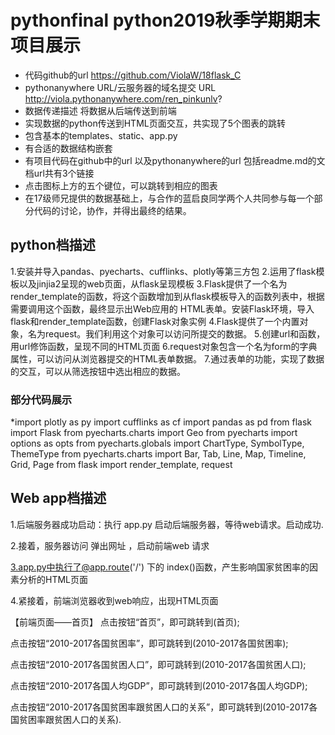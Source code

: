 # pythonfinal python2019秋季学期期末项目展示
* 代码github的url  https://github.com/ViolaW/18flask_C
* pythonanywhere URL/云服务器的域名提交 URL http://viola.pythonanywhere.com/ren_pinkunlv?
* 数据传递描述 将数据从后端传送到前端
* 实现数据的python传送到HTML页面交互，共实现了5个图表的跳转
* 包含基本的templates、static、app.py
* 有合适的数据结构嵌套
* 有项目代码在github中的url 以及pythonanywhere的url 包括readme.md的文档url共有3个链接
* 点击图标上方的五个键位，可以跳转到相应的图表
* 在17级师兄提供的数据基础上，与合作的蓝启良同学两个人共同参与每一个部分代码的讨论，协作，并得出最终的结果。
## python档描述
1.安装并导入pandas、pyecharts、cufflinks、plotly等第三方包
2.运用了flask模板以及jinjia2呈现的web页面，从flask呈现模板
3.Flask提供了一个名为render_template的函数，将这个函数增加到从flask模板导入的函数列表中，根据需要调用这个函数，最终显示出Web应用的 HTML表单。安装Flask环境，导入flask和render_template函数，创建Flask对象实例
4.Flask提供了一个内置对象，名为request。我们利用这个对象可以访问所提交的数据。
5.创建url和函数，用url修饰函数，呈现不同的HTML页面
6.request对象包含一个名为form的字典属性，可以访问从浏览器提交的HTML表单数据。
7.通过表单的功能，实现了数据的交互，可以从筛选按钮中选出相应的数据。
### 部分代码展示
*import plotly as py
import cufflinks as cf
import pandas as pd
from flask import Flask
from pyecharts.charts import Geo
from pyecharts import options as opts
from pyecharts.globals import ChartType, SymbolType, ThemeType
from pyecharts.charts import Bar, Tab, Line, Map, Timeline, Grid, Page
from flask import render_template, request

## Web app档描述
1.后端服务器成功启动：执行 app.py 启动后端服务器，等待web请求。启动成功.

2.接着，服务器访问 弹出网址 ，启动前端web 请求

3.app.py中执行了@app.route('/') 下的 index()函数，产生影响国家贫困率的因素分析的HTML页面

4.紧接着，前端浏览器收到web响应，出现HTML页面

【前端页面——首页】
点击按钮“首页”，即可跳转到(首页);

点击按钮“2010-2017各国贫困率”，即可跳转到(2010-2017各国贫困率);

点击按钮“2010-2017各国贫困人口”，即可跳转到(2010-2017各国贫困人口);

点击按钮“2010-2017各国人均GDP”，即可跳转到(2010-2017各国人均GDP);

点击按钮“2010-2017各国贫困率跟贫困人口的关系”，即可跳转到(2010-2017各国贫困率跟贫困人口的关系).





